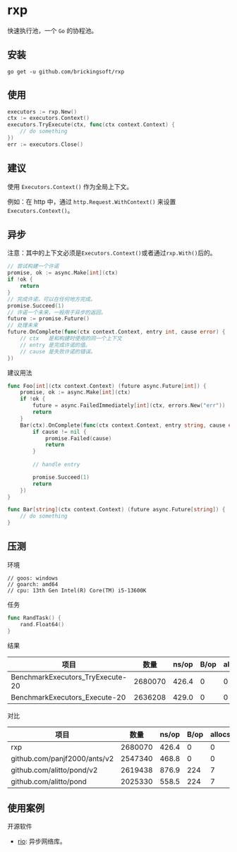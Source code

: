 # rxp
快速执行池，一个 `Go` 的协程池。

## 安装
```shell
go get -u github.com/brickingsoft/rxp
```

## 使用
```go
executors := rxp.New()
ctx := executors.Context()
executors.TryExecute(ctx, func(ctx context.Context) {
	// do something
})
err := executors.Close()
```

## 建议
使用 `Executors.Context()` 作为全局上下文。

例如：在 http 中，通过 `http.Request.WithContext()` 来设置 `Executors.Context()`。

## 异步
注意：其中的上下文必须是`Executors.Context()`或者通过`rxp.With()`后的。
```go
// 尝试构建一个许诺
promise, ok := async.Make[int](ctx)
if !ok {
    return
}
// 完成许诺，可以在任何地方完成。
promise.Succeed(1)
// 许诺一个未来，一般用于异步的返回。
future := promise.Future()
// 处理未来
future.OnComplete(func(ctx context.Context, entry int, cause error) { 
	// ctx   是和构建时使用的同一个上下文
	// entry 是完成许诺的值。
	// cause 是失败许诺的错误。
})
```
建议用法
```go
func Foo[int](ctx context.Context) (future async.Future[int]) {
	promise, ok := async.Make[int](ctx)
	if !ok {
		future = async.FailedImmediately[int](ctx, errors.New("err"))
		return
	}
	Bar(ctx).OnComplete(func(ctx context.Context, entry string, cause error) {
	    if cause != nil {
			promise.Failed(cause)
			return
		}
		
		// handle entry

		promise.Succeed(1)
		return
	})
}

func Bar[string](ctx context.Context) (future async.Future[string]) { 
	// do something
}
```
## 压测
环境
```shell
// goos: windows
// goarch: amd64
// cpu: 13th Gen Intel(R) Core(TM) i5-13600K
```
任务
```go
func RandTask() {
    rand.Float64()
}
```
结果

| 项目                               | 数量      | ns/op | B/op | allocs/op | failed |
|----------------------------------|---------|-------|------|-----------|--------|
| BenchmarkExecutors_TryExecute-20 | 2680070 | 426.4 | 0    | 0         | 0      |
| BenchmarkExecutors_Execute-20    | 2636208 | 429.0 | 0    | 0         | 0      |

对比

| 项目                           | 数量      | ns/op | B/op | allocs/op |
|------------------------------|---------|-------|------|-----------|
| rxp                          | 2680070 | 426.4 | 0    | 0         |
| github.com/panjf2000/ants/v2 | 2547340 | 468.8 | 0    | 0         |
| github.com/alitto/pond/v2    | 2619438 | 876.9 | 224  | 7         |
| github.com/alitto/pond       | 2025330 | 558.5 | 224  | 7         |

## 使用案例
开源软件
* [rio](https://github.com/brickingsoft/rio): 异步网络库。